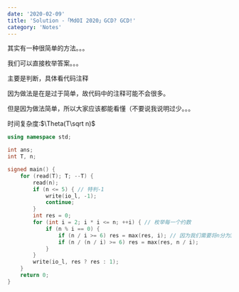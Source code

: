 ```yaml
---
date: '2020-02-09'
title: 'Solution -「MdOI 2020」GCD? GCD!'
category: 'Notes'
---
```


其实有一种很简单的方法。。。

我们可以直接枚举答案。。。

主要是判断，具体看代码注释

因为做法是在是过于简单，故代码中的注释可能不会很多。

但是因为做法简单，所以大家应该都能看懂（不要说我说明过少。。。

时间复杂度:$\Theta(T\sqrt n)$

```cpp
using namespace std;

int ans;
int T, n;

signed main() {
	for (read(T); T; --T) {
	    read(n);
		if (n <= 5) { // 特判-1
		    write(io_l, -1);
		    continue;
		}
		int res = 0;
		for (int i = 2; i * i <= n; ++i) { // 枚举每一个约数
			if (n % i == 0) {
				if (n / i >= 6) res = max(res, i); // 因为我们需要将n分为3份，所以n/i应该>=6
				if (n / (n / i) >= 6) res = max(res, n / i); 
			}
		}
		write(io_l, res ? res : 1);
	}
	return 0;
}
```